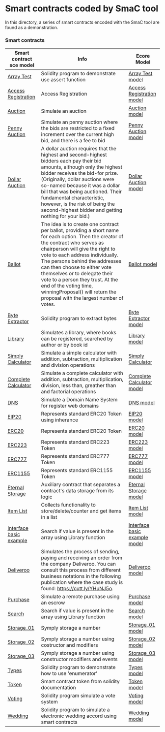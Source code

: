 **Smart contracts coded by SmaC tool**
================
In this directory, a series of smart contracts encoded with the SmaC tool are found as a demonstration.
### Smart contracts

| Smart contract sce model | Info | Ecore Model
| --- | --- | --- |
| [Array Test](https://github.com/KybeleResearch/SmaC/blob/main/Example%20Models/ArrayTest.sce) | Solidity program to  demonstrate use assert function | [Array Test model](https://github.com/KybeleResearch/SmaC/blob/main/Example%20Models/ArrayTest.xmi)
| [Access Registration](https://github.com/KybeleResearch/SmaC/blob/main/Example%20Models/AccessRegistration.sce) | Access Registration | [Access Registration model](https://github.com/KybeleResearch/SmaC/blob/main/Example%20Models/AccessRegistration.xmi)
| [Auction](https://github.com/KybeleResearch/SmaC/blob/main/Example%20Models/Auction.sce) | Simulate an auction| [Auction model](https://github.com/KybeleResearch/SmaC/blob/main/Example%20Models/Auction.xmi)
| [Penny Auction](https://github.com/KybeleResearch/SmaC/blob/main/Example%20Models/PennyAuction.sce) | Simulate an penny auction where the bids are restricted to a fixed increment over the current high bid, and there is a fee to bid| [Penny Auction model](https://github.com/KybeleResearch/SmaC/blob/main/Example%20Models/PennyAuction.xmi)
| [Dollar Auction](https://github.com/KybeleResearch/SmaC/blob/main/Example%20Models/DollarAuction.sce) | A dollar auction requires that the highest and second-highest bidders each pay their bid amounts, although only the highest bidder receives the bid-for prize. (Originally, dollar auctions were so-named because it was a dollar bill that was being auctioned. Their fundamental characteristic, however, is the risk of being the second-highest bidder and getting nothing for your bid.)| [Dollar Auction model](https://github.com/KybeleResearch/SmaC/blob/main/Example%20Models/DollarAuction.xmi)
| [Ballot](https://github.com/KybeleResearch/SmaC/blob/main/Example%20Models/Ballot.sce) | The idea is to create one contract per ballot, providing a short name for each option. Then the creator of the contract who serves as chairperson will give the right to vote to each address individually. The persons behind the addresses can then choose to either vote themselves or to delegate their vote to a person they trust. At the end of the voting time, winningProposal() will return the proposal with the largest number of votes. | [Ballot model](https://github.com/KybeleResearch/SmaC/blob/main/Example%20Models/Ballot.xmi) 
| [Byte Extractor](https://github.com/KybeleResearch/SmaC/blob/main/Example%20Models/ByteExtractor.sce) | Solidity program to extract bytes | [Byte Extractor model](https://github.com/KybeleResearch/SmaC/blob/main/Example%20Models/ByteExtractor.xmi)
| [Library](https://github.com/KybeleResearch/SmaC/blob/main/Example%20Models/Book.sce) | Simulates a library, where books can be registered, searched by author or by book id| [Library model](https://github.com/KybeleResearch/SmaC/blob/main/Example%20Models/Book.xmi)
| [Simply Calculator](https://github.com/KybeleResearch/SmaC/blob/main/Example%20Models/Calculator.sce) | Simulate a simple calculator with addition, subtraction, multiplication and division operations | [Simply Calculator](https://github.com/KybeleResearch/SmaC/blob/main/Example%20Models/Calculator.xmi)
| [Complete Calculator](https://github.com/KybeleResearch/SmaC/blob/main/Example%20Models/CalculatorInherance.sce) | Simulate a complete calculator with addition, subtraction, multiplication, division, less than, greather than and factorial operations |  [Complete Calculator model](https://github.com/KybeleResearch/SmaC/blob/main/Example%20Models/CalculatorInherance.xmi)
| [DNS](https://github.com/KybeleResearch/SmaC/blob/main/Example%20Models/DNS.sce) | Simulate a Domain Name System for register web domains | [DNS model](https://github.com/KybeleResearch/SmaC/blob/main/Example%20Models/DNS.xmi)
| [EIP20](https://github.com/KybeleResearch/SmaC/blob/main/Example%20Models/EIP20.sce) | Represents standard ERC20 Token using inherance | [EIP20 model](https://github.com/KybeleResearch/SmaC/blob/main/Example%20Models/EIP20.xmi)
| [ERC20](https://github.com/KybeleResearch/SmaC/blob/main/Example%20Models/ERC20.sce) | Represents standard ERC20 Token | [ERC20 model](https://github.com/KybeleResearch/SmaC/blob/main/Example%20Models/ERC223.xmi)
| [ERC223](https://github.com/KybeleResearch/SmaC/blob/main/Example%20Models/ERC223.sce) | Represents standard ERC223 Token | [ERC223 model](https://github.com/KybeleResearch/SmaC/blob/main/Example%20Models/ERC223.xmi)
| [ERC777](https://github.com/KybeleResearch/SmaC/blob/main/Example%20Models/ERC777.sce) | Represents standard ERC777 Token | [ERC777 model](https://github.com/KybeleResearch/SmaC/blob/main/Example%20Models/ERC777.xmi)
| [ERC1155](https://github.com/KybeleResearch/SmaC/blob/main/Example%20Models/ERC1155.sce) | Represents standard ERC1155 Token | [ERC1155 model](https://github.com/KybeleResearch/SmaC/blob/main/Example%20Models/ERC1155.xmi)
| [Eternal Storage](https://github.com/KybeleResearch/SmaC/blob/main/Example%20Models/EternalStorage.sce) | Auxiliary contract that separates a contract's data storage from its logic | [Eternal Storage model](https://github.com/KybeleResearch/SmaC/blob/main/Example%20Models/EternalStorage.xmi)
 [Item List](https://github.com/KybeleResearch/SmaC/blob/main/Example%20Models/ItemList.sce) | Collects functionality to store/delete/counter and get items in a list |  [Item List model](https://github.com/KybeleResearch/SmaC/blob/main/Example%20Models/ItemList.xmi)
 | [Interface basic example](https://github.com/KybeleResearch/SmaC/blob/main/Example%20Models/SayHelloInterface.sce) | Search if value is present in the array using Library function | [Interface basic example model](https://github.com/KybeleResearch/SmaC/blob/main/Example%20Models/SayHelloInterface.xmi)
| [Deliveroo](https://github.com/KybeleResearch/SmaC/blob/main/Example%20Models/Deliveroo.sce) | Simulates the process of sending, paying and receiving an order from the company Deliveroo. You can consult this process from different business notations in the following publication where the case study is found: https://cutt.ly/YHuNJ5o.| [Deliveroo model](https://github.com/KybeleResearch/SmaC/blob/main/Example%20Models/Deliveroo.xmi)
| [Purchase](https://github.com/KybeleResearch/SmaC/blob/main/Example%20Models/Purchase.sce) | Simulate a remote purchase using an escrow | [Purchase model](https://github.com/KybeleResearch/SmaC/blob/main/Example%20Models/Purchase.xmi)
| [Search](https://github.com/KybeleResearch/SmaC/blob/main/Example%20Models/Search.sce) | Search if value is present in the array using Library function | [Search model](https://github.com/KybeleResearch/SmaC/blob/main/Example%20Models/Search.xmi)
| [Storage_01](https://github.com/KybeleResearch/SmaC/blob/main/Example%20Models/Storage.sce) | Symply storage a number | [Storage_01 model](https://github.com/KybeleResearch/SmaC/blob/main/Example%20Models/Storage.xmi)
| [Storage_02](https://github.com/KybeleResearch/SmaC/blob/main/Example%20Models/StorageRestrictions.sce) | Symply storage a number using costructor and modifiers | [Storage_02 model](https://github.com/KybeleResearch/SmaC/blob/main/Example%20Models/StorageRestrictions.xmi)
| [Storage_03](https://github.com/KybeleResearch/SmaC/blob/main/Example%20Models/Purchase.sce) | Symply storage a number using constructor modifiers and events | [Storage_03 model](https://github.com/KybeleResearch/SmaC/blob/main/Example%20Models/Purchase.xmi)
| [Types](https://github.com/KybeleResearch/SmaC/blob/main/Example%20Models/Types.sce) | Solidity program to demonstrate how to use 'enumerator' | [Types model](https://github.com/KybeleResearch/SmaC/blob/main/Example%20Models/Types.xmi)
| [Token](https://github.com/KybeleResearch/SmaC/blob/main/Example%20Models/Token.sce) | Smart contract token from solidity documentation | [Token model](https://github.com/KybeleResearch/SmaC/blob/main/Example%20Models/Token.xmi)
| [Voting](https://github.com/KybeleResearch/SmaC/blob/main/Example%20Models/VotingForTopper.sce) | Solidity program simulate a vote system | [Voting model](https://github.com/KybeleResearch/SmaC/blob/main/Example%20Models/VotingForTopper.xmi)
| [Wedding](https://github.com/KybeleResearch/SmaC/blob/main/Example%20Models/Wedding.sce) | Solidity program to simulate a electronic wedding accord using smart contracts  | [Wedding model](https://github.com/KybeleResearch/SmaC/blob/main/Example%20Models/Wedding.xmi)

